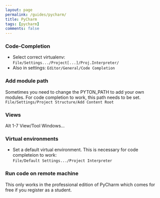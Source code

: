 ```yaml
---
layout: page
permalink: /guides/pycharm/
title: PyCharm
tags: [pycharm]
comments: false
---
```


### Code-Completion
* Select correct virtualenv: ```File/Settings.../Project[...]/Proj.Interpreter/```
* Also in settings: ```Editor/General/Code Completion```

### Add module path
Sometimes you need to change the PYTON_PATH to add your own modules.
For code completion to work, this path needs to be set.
```File/Settings/Project Structure/Add Content Root```

### Views
<key>Alt</key> <key>1</key>-<key>7</key>
View/Tool Windows...

### Virtual environments
* Set a default virtual environment. This is necessary for code completeion to work:   
```File/Default Settings.../Project Interpreter```

### Run code on remote machine
This only works in the professional edition of PyCharm which comes for free if you register as a student.
